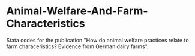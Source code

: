 # Animal-Welfare-And-Farm-Characteristics
Stata codes for the publication "How do animal welfare practices relate to farm characeristics? Evidence from German dairy farms".
